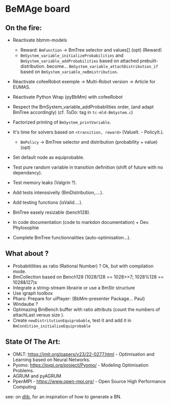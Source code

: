 # BeMAge board

## On the fire:

- Reactivate bbmm-models
	* Reward: `BmFunction` -> BmTree selector and values[] (opt) (Reward)
	* `BmSystem_variable_initializeProbabilities` and `BmSystem_variable_addProbabilities` based on attached prebuilt-distribution. become... `BmSystem_variable_attachDistribution_if` based on `BmSystem_variable_neBmistribution`.

- Réactivate cofeeRobot exemple -> Multi-Robot version -> Article for EUMAS.
- Réactivate Python Wrap (pyBbMm) with cofeeRobot
- Respect the BmSystem_variable_addProbabilities order, (and adapt BmTree accordingly) (cf. _ToDo:_ tag in `tc-mld-BmSystem.c`)
- Factorized printing of `BmSystem_printVariable`.
- It's time for solvers based on `<transition, reward>` (ValueIt. - PolicyIt.).
	* `BmPolicy` -> BmTree selector and distribution (probability + value) (opt)

- Set default node as equiprobable.
- Test pure random variable in transition definition (shift of future with no dependancy).
- Test memory leaks (Valgrin ?).
- Add tests intenssivelly (BmDistribution,....).
- Add testing functions (isValid....).
- BmTree easely resizable (bench128).
- In code documentation (code to markdon documentation) + Dev. Phylosophie
- Complete BmTree functionnalities (auto-optimisation...).

## What about ?

- Probabitilities as ratio (Rational Number) ? Ok, but with compilation mode.
- BmCollection based on Bench128 (1028/128 == 1028>>7; 1028%128 == 1028&127)s
- Integrate a string-stream librairie or use a BmStr structure
- Use igraph toolbox
- Pharo: Prepare for uiPlayer: (BbMm-presenter Package... Paul)
- Windaube ?
- Optimazing BmBench buffer with ratio attributs (count the numbers of attachLast versus size ).
- Create `newDistritutionEquiprobable`, test it and add it in `BmCondition_initializeEquiprobable`


## State Of The Art: 

- OMLT: https://jmlr.org/papers/v23/22-0277.html - Optimisation and Learning based on Neural Networks.
- Pyomo: https://pypi.org/project/Pyomo/ - Modeling Optimisation Problems.
- AGRUM and pyAGRUM
- PpenMPI - https://www.open-mpi.org/ - Open Source High Performance Computing


see: on [dlib](https://github.com/davisking/dlib/blob/master/examples/bayes_net_ex.cpp), for an inspiration of how to generate a BN. 

